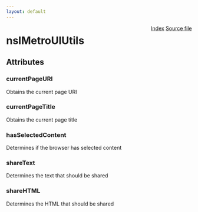 ```yaml
---
layout: default
---
```

<div class='links' style='float:right'><a href="../index.html">Index</a>
<a href="http://dxr.mozilla.org/mozilla-central/source/widget/MetroUIUtils.idl">Source file</a>
</div>

# nsIMetroUIUtils #

## Attributes ##

### currentPageURI ###
  
Obtains the current page URI  
  

### currentPageTitle ###
  
Obtains the current page title  
  

### hasSelectedContent ###
  
Determines if the browser has selected content  
  

### shareText ###
  
Determines the text that should be shared  
  

### shareHTML ###
  
Determines the HTML that should be shared  
  
